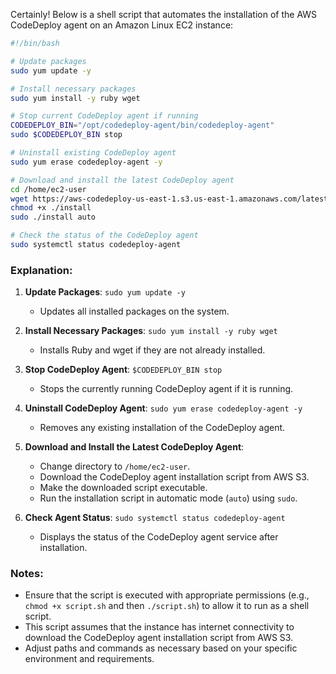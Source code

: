 Certainly! Below is a shell script that automates the installation of the AWS CodeDeploy agent on an Amazon Linux EC2 instance:

```bash
#!/bin/bash

# Update packages
sudo yum update -y

# Install necessary packages
sudo yum install -y ruby wget

# Stop current CodeDeploy agent if running
CODEDEPLOY_BIN="/opt/codedeploy-agent/bin/codedeploy-agent"
sudo $CODEDEPLOY_BIN stop

# Uninstall existing CodeDeploy agent
sudo yum erase codedeploy-agent -y

# Download and install the latest CodeDeploy agent
cd /home/ec2-user
wget https://aws-codedeploy-us-east-1.s3.us-east-1.amazonaws.com/latest/install
chmod +x ./install
sudo ./install auto

# Check the status of the CodeDeploy agent
sudo systemctl status codedeploy-agent
```

### Explanation:

1. **Update Packages**: `sudo yum update -y`
   - Updates all installed packages on the system.

2. **Install Necessary Packages**: `sudo yum install -y ruby wget`
   - Installs Ruby and wget if they are not already installed.

3. **Stop CodeDeploy Agent**: `$CODEDEPLOY_BIN stop`
   - Stops the currently running CodeDeploy agent if it is running.

4. **Uninstall CodeDeploy Agent**: `sudo yum erase codedeploy-agent -y`
   - Removes any existing installation of the CodeDeploy agent.

5. **Download and Install the Latest CodeDeploy Agent**:
   - Change directory to `/home/ec2-user`.
   - Download the CodeDeploy agent installation script from AWS S3.
   - Make the downloaded script executable.
   - Run the installation script in automatic mode (`auto`) using `sudo`.

6. **Check Agent Status**: `sudo systemctl status codedeploy-agent`
   - Displays the status of the CodeDeploy agent service after installation.

### Notes:
- Ensure that the script is executed with appropriate permissions (e.g., `chmod +x script.sh` and then `./script.sh`) to allow it to run as a shell script.
- This script assumes that the instance has internet connectivity to download the CodeDeploy agent installation script from AWS S3.
- Adjust paths and commands as necessary based on your specific environment and requirements.
